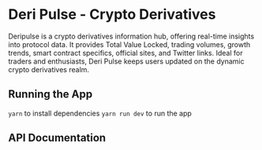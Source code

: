 # Deri Pulse - Crypto Derivatives 

Deripulse is a crypto derivatives information hub, offering real-time insights into protocol data. It provides Total Value Locked, trading volumes, growth trends, smart contract specifics, official sites, and Twitter links. Ideal for traders and enthusiasts, Deri Pulse keeps users updated on the dynamic crypto derivatives realm.

## Running the App

`yarn` to install dependencies
`yarn run dev` to run the app

## API Documentation

